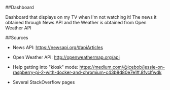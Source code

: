 ##Dashboard

Dashboard that displays on my TV when I'm not watching it! The news it obtained through News API and the Weather is obtained from Open Weather API


##Sources

* News API: https://newsapi.org/#apiArticles

* Open Weather API: http://openweathermap.org/api

* Help getting into "kiosk" mode: https://medium.com/@icebob/jessie-on-raspberry-pi-2-with-docker-and-chromium-c43b8d80e7e1#.8fvclfwdk

* Several StackOverflow pages
